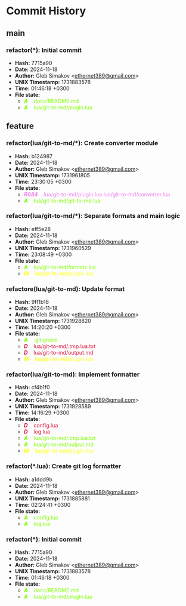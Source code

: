 # Commit History

## main
### refactor(*): Initial commit
- **Hash:** 7715a90
- **Date:** 2024-11-18
- **Author:** Gleb Simakov \<ethernet389@gmail.com\>
- **UNIX Timestamp:** 1731883578
- **Time:** 01:46:18 +0300
- **File state:**
  - <span style="color:chartreuse">***A*** &nbsp;&nbsp;  docs/README.md</span>
  - <span style="color:chartreuse">***A*** &nbsp;&nbsp;  lua/git-to-md/plugin.lua</span>

## feature
### refactor(lua/git-to-md/*): Create converter module
- **Hash:** b124987
- **Date:** 2024-11-18
- **Author:** Gleb Simakov \<ethernet389@gmail.com\>
- **UNIX Timestamp:** 1731961805
- **Time:** 23:30:05 +0300
- **File state:**
  - <span style="color:violet">***R084*** &nbsp;&nbsp;  lua/git-to-md/plugin.lua lua/git-to-md/converter.lua</span>
  - <span style="color:chartreuse">***A*** &nbsp;&nbsp;  lua/git-to-md/git-to-md.lua</span>

### refactor(lua/git-to-md/*): Separate formats and main logic
- **Hash:** eff5e28
- **Date:** 2024-11-18
- **Author:** Gleb Simakov \<ethernet389@gmail.com\>
- **UNIX Timestamp:** 1731960529
- **Time:** 23:08:49 +0300
- **File state:**
  - <span style="color:chartreuse">***A*** &nbsp;&nbsp;  lua/git-to-md/formats.lua</span>
  - <span style="color:yellow">***M*** &nbsp;&nbsp;  lua/git-to-md/plugin.lua</span>

### refactore(lua/git-to-md): Update format
- **Hash:** 9ff1b16
- **Date:** 2024-11-18
- **Author:** Gleb Simakov \<ethernet389@gmail.com\>
- **UNIX Timestamp:** 1731928820
- **Time:** 14:20:20 +0300
- **File state:**
  - <span style="color:chartreuse">***A*** &nbsp;&nbsp;  .gitignore</span>
  - <span style="color:crimson">***D*** &nbsp;&nbsp;  lua/git-to-md/.tmp.lua.txt</span>
  - <span style="color:crimson">***D*** &nbsp;&nbsp;  lua/git-to-md/output.md</span>
  - <span style="color:yellow">***M*** &nbsp;&nbsp;  lua/git-to-md/plugin.lua</span>

### refactor(lua/git-to-md): Implement formatter
- **Hash:** cf4b1f0
- **Date:** 2024-11-18
- **Author:** Gleb Simakov \<ethernet389@gmail.com\>
- **UNIX Timestamp:** 1731928589
- **Time:** 14:16:29 +0300
- **File state:**
  - <span style="color:crimson">***D*** &nbsp;&nbsp;  config.lua</span>
  - <span style="color:crimson">***D*** &nbsp;&nbsp;  log.lua</span>
  - <span style="color:chartreuse">***A*** &nbsp;&nbsp;  lua/git-to-md/.tmp.lua.txt</span>
  - <span style="color:chartreuse">***A*** &nbsp;&nbsp;  lua/git-to-md/output.md</span>
  - <span style="color:yellow">***M*** &nbsp;&nbsp;  lua/git-to-md/plugin.lua</span>

### refactor(*.lua): Create git log formatter
- **Hash:** a1ddd9b
- **Date:** 2024-11-18
- **Author:** Gleb Simakov \<ethernet389@gmail.com\>
- **UNIX Timestamp:** 1731885881
- **Time:** 02:24:41 +0300
- **File state:**
  - <span style="color:chartreuse">***A*** &nbsp;&nbsp;  config.lua</span>
  - <span style="color:chartreuse">***A*** &nbsp;&nbsp;  log.lua</span>

### refactor(*): Initial commit
- **Hash:** 7715a90
- **Date:** 2024-11-18
- **Author:** Gleb Simakov \<ethernet389@gmail.com\>
- **UNIX Timestamp:** 1731883578
- **Time:** 01:46:18 +0300
- **File state:**
  - <span style="color:chartreuse">***A*** &nbsp;&nbsp;  docs/README.md</span>
  - <span style="color:chartreuse">***A*** &nbsp;&nbsp;  lua/git-to-md/plugin.lua</span>
